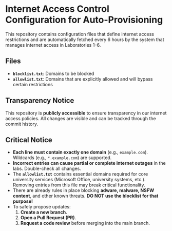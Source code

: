 # Internet Access Control Configuration for Auto-Provisioning

This repository contains configuration files that define internet access restrictions and are automatically fetched every 6 hours by the system that manages internet access in Laboratories 1–6.

## Files

- **`blocklist.txt`**: Domains to be blocked
- **`allowlist.txt`**: Domains that are explicitly allowed and will bypass certain restrictions

## Transparency Notice

This repository is **publicly accessible** to ensure transparency in our internet access policies. All changes are visible and can be tracked through the commit history.

## Critical Notice

- **Each line must contain exactly one domain** (e.g., `example.com`). Wildcards (e.g., `*.example.com`) are supported.
- **Incorrect entries can cause partial or complete internet outages** in the labs. Double-check all changes.
- The **`allowlist.txt`** contains essential domains required for core university services (Microsoft Office, university systems, etc.). Removing entries from this file may break critical functionality.
- There are already rules in place blocking **adware, malware, NSFW content**, and other known threats.
  **DO NOT use the blocklist for that purpose!**
- To safely propose updates:
  1. **Create a new branch**.
  2. **Open a Pull Request (PR)**.
  3. **Request a code review** before merging into the main branch.